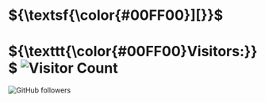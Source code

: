# ${\textsf{\color{#00FF00}][}}$

# ${\texttt{\color{#00FF00}Visitors:}}$ ![Visitor Count](https://profile-counter.glitch.me/{pog7776}/count.svg)

![GitHub followers](https://img.shields.io/github/followers/pog7776?label=Followers&style=flat&logo=github)


<!-- ![visitors](https://visitor-badge.glitch.me/badge?page_id=pog7776&left_color=green&right_color=red) -->
